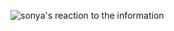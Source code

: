 ![sonya's reaction to the information](https://github.com/user-attachments/assets/0b1b66b5-1fcd-468e-addc-7d0adc8e318b)
